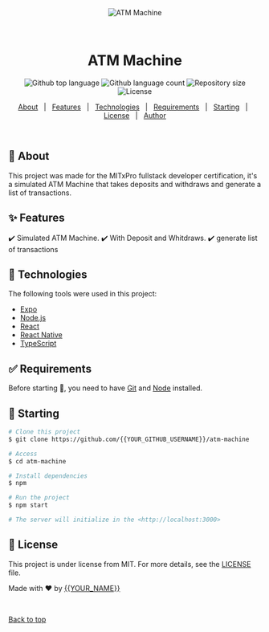 <div align="center" id="top"> 
  <img src="./.github/app.gif" alt="ATM Machine" />

  &#xa0;

  <!-- <a href="https://atmmachine.netlify.app">Demo</a> -->
</div>

<h1 align="center">ATM Machine</h1>

<p align="center">
  <img alt="Github top language" src="https://img.shields.io/github/languages/top/{{YOUR_GITHUB_USERNAME}}/atm-machine?color=56BEB8">

  <img alt="Github language count" src="https://img.shields.io/github/languages/count/{{YOUR_GITHUB_USERNAME}}/atm-machine?color=56BEB8">

  <img alt="Repository size" src="https://img.shields.io/github/repo-size/{{YOUR_GITHUB_USERNAME}}/atm-machine?color=56BEB8">

  <img alt="License" src="https://img.shields.io/github/license/{{YOUR_GITHUB_USERNAME}}/atm-machine?color=56BEB8">

  <!-- <img alt="Github issues" src="https://img.shields.io/github/issues/{{YOUR_GITHUB_USERNAME}}/atm-machine?color=56BEB8" /> -->

  <!-- <img alt="Github forks" src="https://img.shields.io/github/forks/{{YOUR_GITHUB_USERNAME}}/atm-machine?color=56BEB8" /> -->

  <!-- <img alt="Github stars" src="https://img.shields.io/github/stars/{{YOUR_GITHUB_USERNAME}}/atm-machine?color=56BEB8" /> -->
</p>

<!-- Status -->

<!-- <h4 align="center"> 
	🚧  ATM Machine 🚀 Under construction...  🚧
</h4> 

<hr> -->

<p align="center">
  <a href="#dart-about">About</a> &#xa0; | &#xa0; 
  <a href="#sparkles-features">Features</a> &#xa0; | &#xa0;
  <a href="#rocket-technologies">Technologies</a> &#xa0; | &#xa0;
  <a href="#white_check_mark-requirements">Requirements</a> &#xa0; | &#xa0;
  <a href="#checkered_flag-starting">Starting</a> &#xa0; | &#xa0;
  <a href="#memo-license">License</a> &#xa0; | &#xa0;
  <a href="https://github.com/{{YOUR_GITHUB_USERNAME}}" target="_blank">Author</a>
</p>

<br>

## :dart: About ##

This project was made for the MITxPro fullstack developer certification, it's a simulated ATM Machine that takes deposits and withdraws and generate a list of transactions.

## :sparkles: Features ##

:heavy_check_mark: Simulated ATM Machine.
:heavy_check_mark: With Deposit and Whitdraws.
:heavy_check_mark: generate list of transactions

## :rocket: Technologies ##

The following tools were used in this project:

- [Expo](https://expo.io/)
- [Node.js](https://nodejs.org/en/)
- [React](https://pt-br.reactjs.org/)
- [React Native](https://reactnative.dev/)
- [TypeScript](https://www.typescriptlang.org/)

## :white_check_mark: Requirements ##

Before starting :checkered_flag:, you need to have [Git](https://git-scm.com) and [Node](https://nodejs.org/en/) installed.

## :checkered_flag: Starting ##

```bash
# Clone this project
$ git clone https://github.com/{{YOUR_GITHUB_USERNAME}}/atm-machine

# Access
$ cd atm-machine

# Install dependencies
$ npm

# Run the project
$ npm start

# The server will initialize in the <http://localhost:3000>
```

## :memo: License ##

This project is under license from MIT. For more details, see the [LICENSE](LICENSE.md) file.


Made with :heart: by <a href="https://github.com/{{YOUR_GITHUB_USERNAME}}" target="_blank">{{YOUR_NAME}}</a>

&#xa0;

<a href="#top">Back to top</a>
